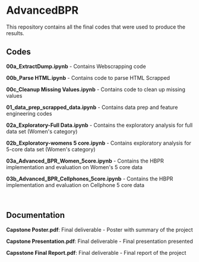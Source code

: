 # AdvancedBPR

This repository contains all the final codes that were used to produce the results. 

## Codes

**00a_ExtractDump.ipynb** - Contains Webscrapping code
</br>

**00b_Parse HTML.ipynb** - Contains code to parse HTML Scrapped
</br>

**00c_Cleanup Missing Values.ipynb** - Contains code to clean up missing values
</br>

**01_data_prep_scrapped_data.ipynb** - Contains data prep and feature engineering codes
</br>

**02a_Exploratory-Full Data.ipynb** - Contains the exploratory analysis for full data set (Women's category)
</br>

**02b_Exploratory-womens 5 core.ipynb** - Contains exploratory analysis for 5-core data set (Women's category)
</br>

**03a_Advanced_BPR_Women_5core.ipynb** - Contains the HBPR implementation and evaluation on Women's 5 core data
</br>

**03b_Advanced_BPR_Cellphones_5core.ipynb** - Contains the HBPR implementation and evaluation on Cellphone 5 core data
</br>

</br>

## Documentation

**Capstone Poster.pdf**: Final deliverable - Poster with summary of the project
</br>

**Capstone Presentation.pdf**: Final deliverable - Final presentation presented 
</br>

**Capsstone Final Report.pdf**: Final deliverable - Final report of the project

